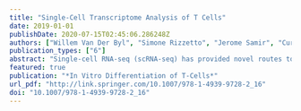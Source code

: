 ```yaml
---
title: "Single-Cell Transcriptome Analysis of T Cells"
date: 2019-01-01
publishDate: 2020-07-15T02:45:06.286248Z
authors: ["Willem Van Der Byl", "Simone Rizzetto", "Jerome Samir", "Curtis Cai", "Auda A. Eltahla", "Fabio Luciani"]
publication_types: ["6"]
abstract: "Single-cell RNA-seq (scRNA-seq) has provided novel routes to investigate the heterogeneous populations of T cells and is rapidly becoming a common tool for molecular profiling and identification of novel subsets and functions. This chapter offers an experimental and computational workflow for scRNA-seq analysis of T cells. We focus on the analyses of scRNA-seq data derived from plate-based sorted T cells using flow cytometry and full-length transcriptome protocols such as Smart-Seq2. However, the proposed pipeline can be applied to other high-throughput approaches such as UMI-based methods. We describe a detailed bioinformatics pipeline that can be easily reproduced and discuss future directions and current limitations of these methods in the context of T cell biology."
featured: true
publication: "*In Vitro Differentiation of T-Cells*"
url_pdf: "http://link.springer.com/10.1007/978-1-4939-9728-2_16"
doi: "10.1007/978-1-4939-9728-2_16"
---
```


